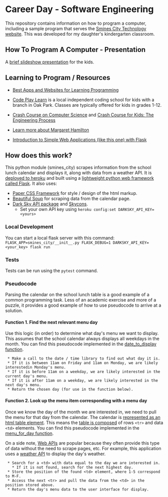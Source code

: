 # Career Day - Software Engineering

This repository contains information on how to program a computer, including a sample program that serves the [Smines City Technology website](https://smines.city). This was developed for my daughter's kindergarten classroom.

## How To Program A Computer - Presentation

A [brief slideshow presentation](https://docs.google.com/presentation/d/1b_1pT_NTi1K51UKJafgZk6ReqeyPi49H2iAuveSjHaE/edit?usp=sharing) for the kids.


## Learning to Program / Resources
 * [Best Apps and Websites for Learning Programming](https://www.commonsense.org/education/top-picks/best-apps-and-websites-for-learning-programming-and-coding)

 * [Code Play Learn](https://www.codeplaylearn.com) is a local independent coding school for kids with a branch in Oak Park. Classes are typically offered for kids in grades 1-12.

 * [Crash Course on Computer
   Science](https://www.youtube.com/playlist?list=PL8dPuuaLjXtNlUrzyH5r6jN9ulIgZBpdo)
   and [Crash Course for Kids: The Engineering
   Process](https://www.youtube.com/playlist?list=PLhz12vamHOnZ4ZDC0dS6C9HRN5Qrm0jHO)

 * [Learn more about Margaret Hamilton](https://en.wikipedia.org/wiki/Margaret_Hamilton_(scientist))

 * [Introduction to Simple Web Applications (like this one) with Flask](http://www.compjour.org/lessons/flask-single-page/)

## How does this work?
This python module (smines_city) scrapes information from the school lunch calendar and displays it, along with data from a weather API. It is [deployed to heroku](https://devcenter.heroku.com/articles/getting-started-with-python) and built using a [lightweight python web framework called Flask](http://flask.pocoo.org). It also uses:
 * [Paper CSS Framework](https://www.getpapercss.com) for style / design of the html markup.
 * [Beautiful Soup](https://www.crummy.com/software/BeautifulSoup/) for scraping data from the calendar page.
 * [Dark Sky API package](https://github.com/ZeevG/python-forecast.io) and [Skycons](https://blog.darksky.net/skycons-unobtrustive-animated-weather-icons/).
   * Set your own API key using `heroku config:set DARKSKY_API_KEY=<yours>`

### Local Development
You can start a local flask server with this command:
`FLASK_APP=smines_city/__init__.py FLASK_DEBUG=1 DARKSKY_API_KEY=<your_key> flask run`

### Tests
Tests can be run using the `pytest` command.

### Pseudocode
Parsing the calendar on the school lunch table is a good example of a common
programming task. Less of an academic exercise and more of a puzzle, it
provides a good example of how to use pseudocode to arrive at a solution.

#### Function 1. Find the next relevant menu day
Use this logic (in order) to determine what day's menu we want to display.
This assumes that the school calendar always displays all weekdays in the month.
You can find this pseudocode implemented in the [date_to_display function](./util.py#L4).
```
 * Make a call to the date / time library to find out what day it is.
 * If it is between 11am on Friday and 11am on Monday, we are likely interestedin Monday's menu.
 * If it is before 11am on a weekday, we are likely interested in the current day's menu.
 * If it is after 11am on a weekday, we are likely interested in the next day's menu.
 * Return the chosen day (for use in the function below).
```

#### Function 2. Look up the menu item corresponding with a menu day
Once we know the day of the month we are interested in, we need to
pull the menu for that day from the calendar. The calendar is [represented as an html table element](./tests/calendarcontent.html#L738). This means the [table is composed](https://developer.mozilla.org/en-US/docs/Learn/HTML/Tables/Basics) of rows `<tr>` and data `<td>` elements. You can find this pseudocode implemented in the [menu_for_day function](./scraper.py#L6).

On a side note, [Web APIs](https://www.programmableweb.com/news/what-api-exactly/analysis/2015/12/03) are popular because they often provide this type of data without the need to scrape pages, etc. For example, this application uses a [weather API](https://darksky.net/dev) to display the day's weather.
```
 * Search for a <td> with data equal to the day we are interested in.
   * If it is not found, search for the next highest day.
 * Store the position of the found <td> element, where 1-5 correspond to M-F.
 * Access the next <tr> and pull the data from the <td> in the position stored above.
 * Return the day's menu data to the user interface for display.
```
